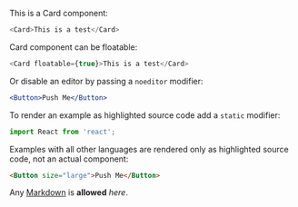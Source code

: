 This is a Card component:

```js
<Card>This is a test</Card>
```

Card component can be floatable:

```js { "props": { "floatable": "true" } }
<Card floatable={true}>This is a test</Card>
```

Or disable an editor by passing a `noeditor` modifier:

```jsx noeditor
<Button>Push Me</Button>
```

To render an example as highlighted source code add a `static` modifier:

```jsx static
import React from 'react';
```

Examples with all other languages are rendered only as highlighted source code, not an actual component:

```html
<Button size="large">Push Me</Button>
```

Any [Markdown](http://daringfireball.net/projects/markdown/) is **allowed** _here_.